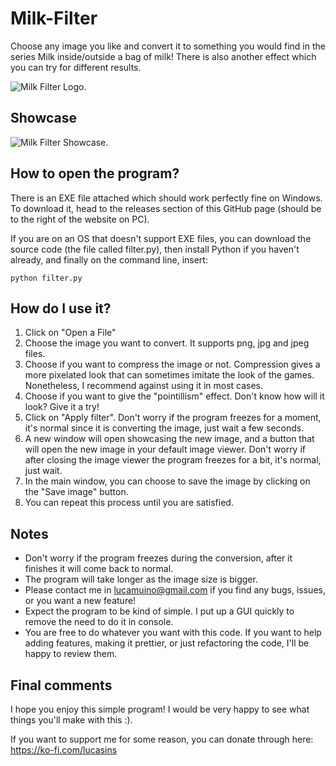 # Milk-Filter
Choose any image you like and convert it to something you would find in the series Milk inside/outside a bag of milk! There is also another effect which you can try for different results.

![Milk Filter Logo.](https://github.com/LucaSinUnaS/Milk-Filter/blob/main/icon.ico)

## Showcase

![Milk Filter Showcase.](https://github.com/LucaSinUnaS/Milk-Filter/blob/main/Showcase.gif)

## How to open the program?
There is an EXE file attached which should work perfectly fine on Windows. To download it, head to the releases section of this GitHub page (should be to the right of the website on PC).

If you are on an OS that doesn't support EXE files, you can download the source code (the file called filter.py), then install Python if you haven't already, and finally on the command line, insert:
```
python filter.py
```

## How do I use it?

1. Click on "Open a File"
2. Choose the image you want to convert. It supports png, jpg and jpeg files.
3. Choose if you want to compress the image or not. Compression gives a more pixelated look that can sometimes imitate the look of the games. Nonetheless, I recommend against using it in most cases.
4. Choose if you want to give the "pointillism" effect. Don't know how will it look? Give it a try!
5. Click on "Apply filter". Don't worry if the program freezes for a moment, it's normal since it is converting the image, just wait a few seconds.
6. A new window will open showcasing the new image, and a button that will open the new image in your default image viewer. Don't worry if after closing the image viewer the program freezes for a bit, it's normal, just wait.
7. In the main window, you can choose to save the image by clicking on the "Save image" button.
8. You can repeat this process until you are satisfied.

## Notes

- Don't worry if the program freezes during the conversion, after it finishes it will come back to normal.
- The program will take longer as the image size is bigger.
- Please contact me in lucamuino@gmail.com if you find any bugs, issues, or you want a new feature!
- Expect the program to be kind of simple. I put up a GUI quickly to remove the need to do it in console.
- You are free to do whatever you want with this code. If you want to help adding features, making it prettier, or just refactoring the code, I'll be happy to review them.

## Final comments

I hope you enjoy this simple program! I would be very happy to see what things you'll make with this :). 

If you want to support me for some reason, you can donate through here: https://ko-fi.com/lucasins
